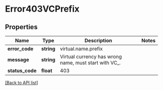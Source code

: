 # Error403VCPrefix

## Properties

Name | Type | Description | Notes
------------ | ------------- | ------------- | -------------
**error_code** | **string** | virtual.name.prefix |
**message** | **string** | Virtual currency has wrong name, must start with VC_. |
**status_code** | **float** | 403 |

[[Back to API list]](../../README.md#api-endpoints)
